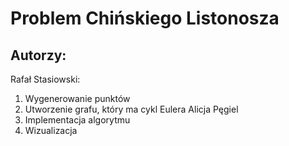 # Problem Chińskiego Listonosza
## Autorzy:
Rafał Stasiowski:<br>
1. Wygenerowanie punktów
2. Utworzenie grafu, który ma cykl Eulera
Alicja Pęgiel<br>
3. Implementacja algorytmu
4. Wizualizacja
